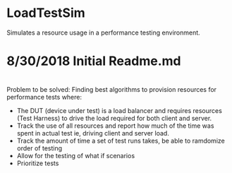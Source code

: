 # LoadTestSim
Simulates a resource usage in a performance testing environment.
# 8/30/2018 Initial Readme.md
#
Problem to be solved: Finding best algorithms to provision resources for performance tests where:
- The DUT (device under test) is a load balancer and requires resources (Test Harness) to drive the load required for both client and server.
- Track the use of all resources and report how much of the time was spent in actual test ie, driving client and server load.
- Track the amount of time a set of test runs takes, be able to ramdomize order of testing
- Allow for the testing of what if scenarios
- Prioritize tests


